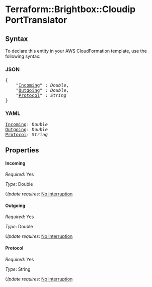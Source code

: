 # Terraform::Brightbox::Cloudip PortTranslator

## Syntax

To declare this entity in your AWS CloudFormation template, use the following syntax:

### JSON

<pre>
{
    "<a href="#incoming" title="Incoming">Incoming</a>" : <i>Double</i>,
    "<a href="#outgoing" title="Outgoing">Outgoing</a>" : <i>Double</i>,
    "<a href="#protocol" title="Protocol">Protocol</a>" : <i>String</i>
}
</pre>

### YAML

<pre>
<a href="#incoming" title="Incoming">Incoming</a>: <i>Double</i>
<a href="#outgoing" title="Outgoing">Outgoing</a>: <i>Double</i>
<a href="#protocol" title="Protocol">Protocol</a>: <i>String</i>
</pre>

## Properties

#### Incoming

_Required_: Yes

_Type_: Double

_Update requires_: [No interruption](https://docs.aws.amazon.com/AWSCloudFormation/latest/UserGuide/using-cfn-updating-stacks-update-behaviors.html#update-no-interrupt)

#### Outgoing

_Required_: Yes

_Type_: Double

_Update requires_: [No interruption](https://docs.aws.amazon.com/AWSCloudFormation/latest/UserGuide/using-cfn-updating-stacks-update-behaviors.html#update-no-interrupt)

#### Protocol

_Required_: Yes

_Type_: String

_Update requires_: [No interruption](https://docs.aws.amazon.com/AWSCloudFormation/latest/UserGuide/using-cfn-updating-stacks-update-behaviors.html#update-no-interrupt)

